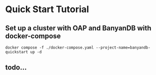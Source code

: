 # Quick Start Tutorial

## Set up a cluster with OAP and BanyanDB with docker-compose

```shell
docker compose -f ./docker-compose.yaml --project-name=banyandb-quickstart up -d
```

## todo...
